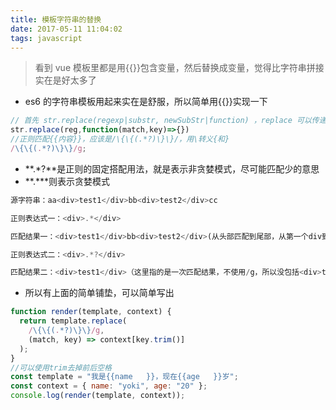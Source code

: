 ```yaml
---
title: 模板字符串的替换
date: 2017-05-11 11:04:02
tags: javascript
---
```


> 看到 vue 模板里都是用{{}}包含变量，然后替换成变量，觉得比字符串拼接实在是好太多了

* es6 的字符串模板用起来实在是舒服，所以简单用{{}}实现一下

```javascript
// 首先 str.replace(regexp|substr, newSubStr|function) ，replace 可以传递一个函数
str.replace(reg,function(match,key)=>{})
//正则匹配{{内容}}，应该是/\{\{(.*?)\}\}/，用\转义{和}
/\{\{(.*?)\}\}/g;
```

* **.\*?**是正则的固定搭配用法，就是表示非贪婪模式，尽可能匹配少的意思
* **.\***则表示贪婪模式

```javascript
源字符串：aa<div>test1</div>bb<div>test2</div>cc

正则表达式一：<div>.*</div>

匹配结果一：<div>test1</div>bb<div>test2</div>(从头部匹配到尾部，从第一个div到最后的那个</div>)

正则表达式二：<div>.*?</div>

匹配结果二：<div>test1</div>（这里指的是一次匹配结果，不使用/g，所以没包括<div>test2</div>）
```

* 所以有上面的简单铺垫，可以简单写出

```javascript
function render(template, context) {
  return template.replace(
    /\{\{(.*?)\}\}/g,
    (match, key) => context[key.trim()]
  );
}
//可以使用trim去掉前后空格
const template = "我是{{name   }}，现在{{age   }}岁";
const context = { name: "yoki", age: "20" };
console.log(render(template, context));
```
